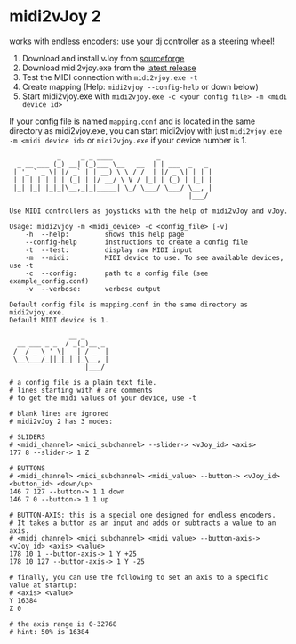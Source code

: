 # midi2vJoy 2

works with endless encoders: use your dj controller as a steering wheel!

1. Download and install vJoy from [sourceforge](https://sourceforge.net/projects/vjoystick/)
2. Download midi2vjoy.exe from the [latest release](https://github.com/tippf3hlr/midi2vjoy/releases)
3. Test the MIDI connection with `midi2vjoy.exe -t`
4. Create mapping (Help: `midi2vjoy --config-help` or down below)
5. Start midi2vjoy.exe with `midi2vjoy.exe -c <your config file> -m <midi device id>`

If your config file is named `mapping.conf` and is located in the same directory as midi2vjoy.exe, you can start midi2vjoy with just `midi2vjoy.exe -m <midi device id>` or `midi2vjoy.exe` if your device number is 1.

```
            _     _ _ ____           _
  _ __ ___ (_) __| (_)___ \__   __  | | ___  _   _
 | '_ ` _ \| |/ _` | | __) \ \ / /  | |/ _ \| | | |
 | | | | | | | (_| | |/ __/ \ V / |_| | (_) | |_| |
 |_| |_| |_|_|\__,_|_|_____| \_/ \___/ \___/ \__, |
                                             |___/

Use MIDI controllers as joysticks with the help of midi2vJoy and vJoy.

Usage: midi2vjoy -m <midi_device> -c <config_file> [-v]
    -h  --help:         shows this help page
    --config-help       instructions to create a config file
    -t  --test:         display raw MIDI input
    -m  --midi:         MIDI device to use. To see available devices, use -t
    -c  --config:       path to a config file (see example_config.conf)
    -v  --verbose:      verbose output
    
Default config file is mapping.conf in the same directory as midi2vjoy.exe.
Default MIDI device is 1.
```
```
               __ _
  __ ___ _ _  / _(_)__ _
 / _/ _ \ ' \|  _| / _` |
 \__\___/_||_|_| |_\__, |
                   |___/

# a config file is a plain text file.
# lines starting with # are comments
# to get the midi values of your device, use -t

# blank lines are ignored
# midi2vJoy 2 has 3 modes:

# SLIDERS
# <midi_channel> <midi_subchannel> --slider-> <vJoy_id> <axis>
177 8 --slider-> 1 Z

# BUTTONS
# <midi_channel> <midi_subchannel> <midi_value> --button-> <vJoy_id> <button_id> <down/up>
146 7 127 --button-> 1 1 down
146 7 0 --button-> 1 1 up

# BUTTON-AXIS: this is a special one designed for endless encoders.
# It takes a button as an input and adds or subtracts a value to an axis.
# <midi_channel> <midi_subchannel> <midi_value> --button-axis-> <vJoy_id> <axis> <value>
178 10 1 --button-axis-> 1 Y +25
178 10 127 --button-axis-> 1 Y -25

# finally, you can use the following to set an axis to a specific value at startup:
# <axis> <value>
Y 16384
Z 0

# the axis range is 0-32768
# hint: 50% is 16384
```
